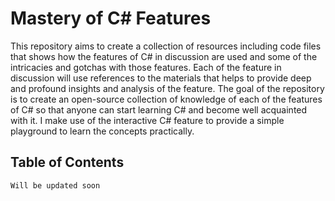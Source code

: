 # Mastery of C# Features

This repository aims to create a collection of resources including code files that shows how the features of C# in discussion are used and some of the intricacies and gotchas with those features. Each of the feature in discussion will use references to the materials that helps to provide deep and profound insights and analysis of the feature. The goal of the repository is to create an open-source collection of knowledge of each of the features of C# so that anyone can start learning C# and become well acquainted with it. I make use of the interactive C# feature to provide a simple playground to learn the concepts practically. 

## Table of Contents

`Will be updated soon`
